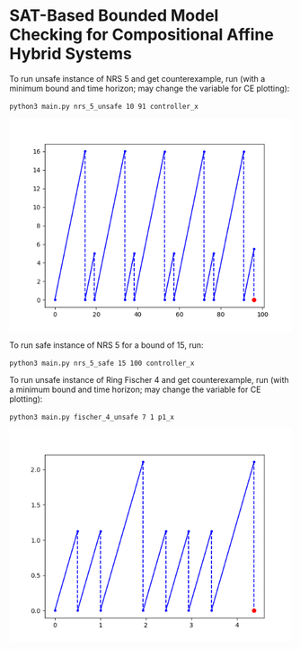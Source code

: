 # SAT-Based Bounded Model Checking for Compositional Affine Hybrid Systems

To run unsafe instance of NRS 5 and get counterexample, run (with a minimum bound and time horizon; may change the variable for CE plotting):

`python3 main.py nrs_5_unsafe 10 91 controller_x`

![NRS 5 counterexample](img/Figure_1.png)

To run safe instance of NRS 5 for a bound of 15, run:

`python3 main.py nrs_5_safe 15 100 controller_x`

To run unsafe instance of Ring Fischer 4 and get counterexample, run (with a minimum bound and time horizon; may change the variable for CE plotting):

`python3 main.py fischer_4_unsafe 7 1 p1_x`

![Fischer 4 counterexample](img/Figure_2.png)
